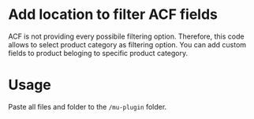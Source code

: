 # Add location to filter ACF fields

ACF is not providing every possibile filtering option. Therefore, this code allows to select product category as filtering option. You can add custom fields to product beloging to specific product category.

# Usage

Paste all files and folder to the `/mu-plugin` folder.
